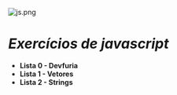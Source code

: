  ![js.png](https://blog.locaweb.com.br/wp-content/uploads/2017/09/At%C3%A9-onde-vai-o-poder-do-JavaScript.png)

# _**Exercícios de javascript**_
- **Lista 0 - Devfuria**
- **Lista 1 - Vetores**
- **Lista 2 - Strings**
